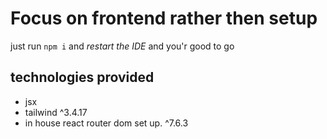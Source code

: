 # Focus on frontend rather then setup
just run `npm i` and *restart the IDE* and you'r good to go 
## technologies provided
- jsx
- tailwind ^3.4.17
- in house react router dom set up. ^7.6.3
